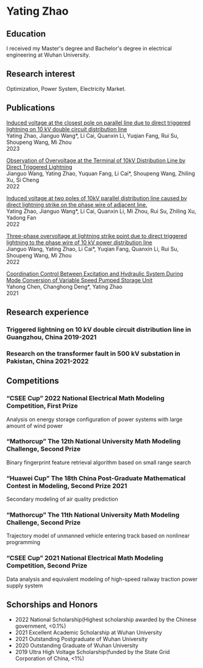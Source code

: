 # Yating Zhao
## Education
I received my Master's degree and Bachelor's degree in electrical engineering at Wuhan University.

## Research interest
Optimization, Power System, Electricity Market.

## Publications
[Induced voltage at the closest pole on parallel line due to direct triggered lightning on 10 kV double circuit distribution line](https://ietresearch.onlinelibrary.wiley.com/doi/full/10.1049/gtd2.12706)  
Yating Zhao, Jianguo Wang*, Li Cai, Quanxin Li, Yuqian Fang, Rui Su, Shoupeng Wang, Mi Zhou  
2023

[Observation of Overvoltage at the Terminal of 10kV Distribution Line by Direct Triggered Lightning](https://ieeexplore.ieee.org/document/9627792)  
Jianguo Wang, Yating Zhao, Yuquan Fang, Li Cai*, Shoupeng Wang, Zhiling Xu, Si Cheng  
2022


[Induced voltage at two poles of 10kV parallel distribution line caused by direct lightning strike on the phase wire of adjacent line.](https://www.sciencedirect.com/science/article/abs/pii/S0378779622004242)  
Yating Zhao, Jianguo Wang*, Li Cai, Quanxin Li, Mi Zhou, Rui Su, Zhiling Xu, Yadong Fan  
2022

[Three-phase overvoltage at lightning strike point due to direct triggered lightning to the phase wire of 10 kV power distribution line](https://ietresearch.onlinelibrary.wiley.com/doi/full/10.1049/gtd2.12432)  
Jianguo Wang, Yating Zhao, Li Cai*, Yuqian Fang, Quanxin Li, Rui Su, Shoupeng Wang, Mi Zhou  
2022

[Coordination Control Between Excitation and Hydraulic System During Mode Conversion of Variable Speed Pumped Storage Unit](https://ieeexplore.ieee.org/document/9361129)  
Yahong Chen, Changhong Deng*, Yating Zhao  
2021

## Research experience
### Triggered lightning on 10 kV double circuit distribution line in Guangzhou, China	2019-2021  
### Research on the transformer fault in 500 kV substation in Pakistan, China	2021-2022

## Competitions
### “CSEE Cup” 2022 National Electrical Math Modeling Competition, First Prize
Analysis on energy storage configuration of power systems with large amount of wind power
### “Mathorcup” The 12th National University Math Modeling Challenge, Second Prize
Binary fingerprint feature retrieval algorithm based on small range search
### “Huawei Cup” The 18th China Post-Graduate Mathematical Contest in Modeling, Second Prize	2021
Secondary modeling of air quality prediction
### “Mathorcup” The 11th National University Math Modeling Challenge, Second Prize
Trajectory model of unmanned vehicle entering track based on nonlinear programming
### “CSEE Cup” 2021 National Electrical Math Modeling Competition, Second Prize
Data analysis and equivalent modeling of high-speed railway traction power supply system



## Schorships and Honors
- 2022 National Scholarship(Highest scholarship awarded by the Chinese government, <0.1%)  
- 2021 Excellent Academic Scholarship at Wuhan University
- 2021 Outstanding Postgraduate of Wuhan University
- 2020 Outstanding Graduate of Wuhan University 
- 2019 Ultra High Voltage Scholarship(funded by the State Grid Corporation of China, <1%)





